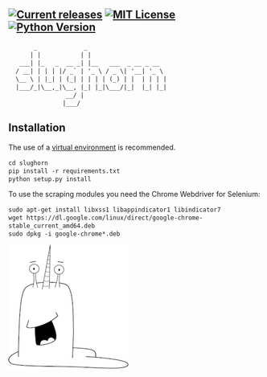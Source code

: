 [![Current releases](https://img.shields.io/badge/release-v0.1-brightgreen.svg)](https://github.com/d0tcc/slughorn/releases) [![MIT License](https://img.shields.io/badge/license-MIT-blue.svg)](https://github.com/usableprivacy/upribox/blob/master/LICENSE) [![Python Version](https://img.shields.io/badge/Python-v3.6.4-yellow.svg)](https://docs.python.org/3) 
---
```
       _             _
      | |           | |
   ___| |_   _  __ _| |__   ___  _ __ _ __
  / __| | | | |/ _` | '_ \ / _ \| '__| '_ \
  \__ \ | |_| | (_| | | | | (_) | |  | | | |
  |___/_|\__,_|\__, |_| |_|\___/|_|  |_| |_|
                __/ |
               |___/
```

## Installation
The use of a [virtual environment](https://virtualenv.pypa.io/en/stable/) is recommended.
```
cd slughorn
pip install -r requirements.txt
python setup.py install
```

To use the scraping modules you need the Chrome Webdriver for Selenium:
```
sudo apt-get install libxss1 libappindicator1 libindicator7
wget https://dl.google.com/linux/direct/google-chrome-stable_current_amd64.deb
sudo dpkg -i google-chrome*.deb
```

![slughorn](slughorn.jpg "Slughorn")